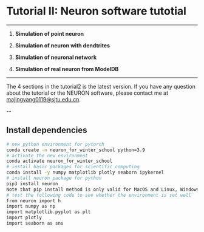 # Tutorial II: Neuron software tutotial
---
1. **Simulation of point neuron**
    
2. **Simulation of neuron with dendtrites**

3. **Simulation of neuronal network**

4. **Simulation of real neuron from ModelDB**

---
The 4 sections in the tutorial2 is the latest version. If you have any question about the tutorial or the NEURON software, please contact me at majingyang0119@sjtu.edu.cn.

--

## Install dependencies


```bash
# new python environment for pytorch
conda create -n neuron_for_winter_school python=3.9
# activate the new environment
conda activate neuron_for_winter_school
# install basic packages for scientific computing
conda install -y numpy matplotlib plotly seaborn ipykernel
# install neuron package for python
pip3 install neuron
Note that pip install method is only valid for MacOS and Linux, Windows users should refer to https://neuron.yale.edu/ftp/neuron/2019umn/neuron-quickstart.pdf
# test the following code to see whether the environment is set well
from neuron import h
import numpy as np
import matplotlib.pyplot as plt
import plotly
import seaborn as sns
```

